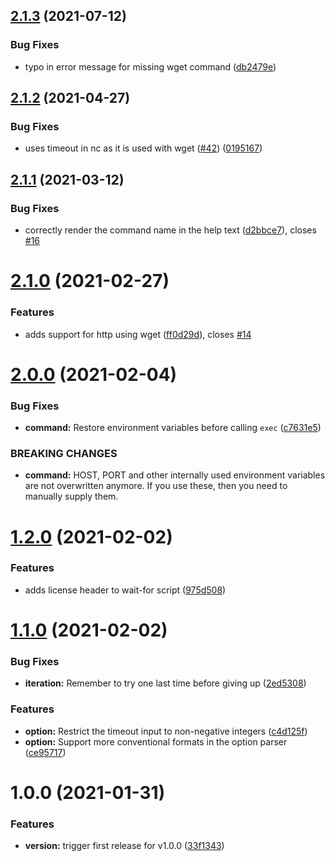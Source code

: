 ## [2.1.3](https://github.com/eficode/wait-for/compare/v2.1.2...v2.1.3) (2021-07-12)


### Bug Fixes

* typo in error message for missing wget command ([db2479e](https://github.com/eficode/wait-for/commit/db2479e4411441e8edc9188d002ee73b3d3e8e4e))

## [2.1.2](https://github.com/eficode/wait-for/compare/v2.1.1...v2.1.2) (2021-04-27)


### Bug Fixes

* uses timeout in nc as it is used with wget ([#42](https://github.com/eficode/wait-for/issues/42)) ([0195167](https://github.com/eficode/wait-for/commit/019516781dcca428cb0ee372e008e251e333f1ac))

## [2.1.1](https://github.com/eficode/wait-for/compare/v2.1.0...v2.1.1) (2021-03-12)


### Bug Fixes

* correctly render the command name in the help text ([d2bbce7](https://github.com/eficode/wait-for/commit/d2bbce787871c67cdcfe1e614b90f96e1c3217f3)), closes [#16](https://github.com/eficode/wait-for/issues/16)

# [2.1.0](https://github.com/eficode/wait-for/compare/v2.0.0...v2.1.0) (2021-02-27)


### Features

* adds support for http using wget ([ff0d29d](https://github.com/eficode/wait-for/commit/ff0d29d11ecd99a8209c6dd3968fd14ab2878b5b)), closes [#14](https://github.com/eficode/wait-for/issues/14)

# [2.0.0](https://github.com/eficode/wait-for/compare/v1.2.0...v2.0.0) (2021-02-04)


### Bug Fixes

* **command:** Restore environment variables before calling `exec` ([c7631e5](https://github.com/eficode/wait-for/commit/c7631e52594858ff18d1ab563e111289f8f8b45e))


### BREAKING CHANGES

* **command:** HOST, PORT and other internally used environment variables are not overwritten anymore. If you use these, then you need to manually supply them.

# [1.2.0](https://github.com/eficode/wait-for/compare/v1.1.0...v1.2.0) (2021-02-02)


### Features

* adds license header to wait-for script ([975d508](https://github.com/eficode/wait-for/commit/975d508c4839631c839de553fdca3c72c3628714))

# [1.1.0](https://github.com/eficode/wait-for/compare/v1.0.0...v1.1.0) (2021-02-02)


### Bug Fixes

* **iteration:** Remember to try one last time before giving up ([2ed5308](https://github.com/eficode/wait-for/commit/2ed5308e39aa9fe462fde50dc491deedd8dbad75))


### Features

* **option:** Restrict the timeout input to non-negative integers ([c4d125f](https://github.com/eficode/wait-for/commit/c4d125f22d34dfa589509abd0103404a7ab2a222))
* **option:** Support more conventional formats in the option parser ([ce95717](https://github.com/eficode/wait-for/commit/ce95717bd98e65a447aa2f0de6ae64e52bbfbe65))

# 1.0.0 (2021-01-31)


### Features

* **version:** trigger first release for v1.0.0 ([33f1343](https://github.com/eficode/wait-for/commit/33f13430ff5780b87ca646058e2b9c2bfba8a8f6))
